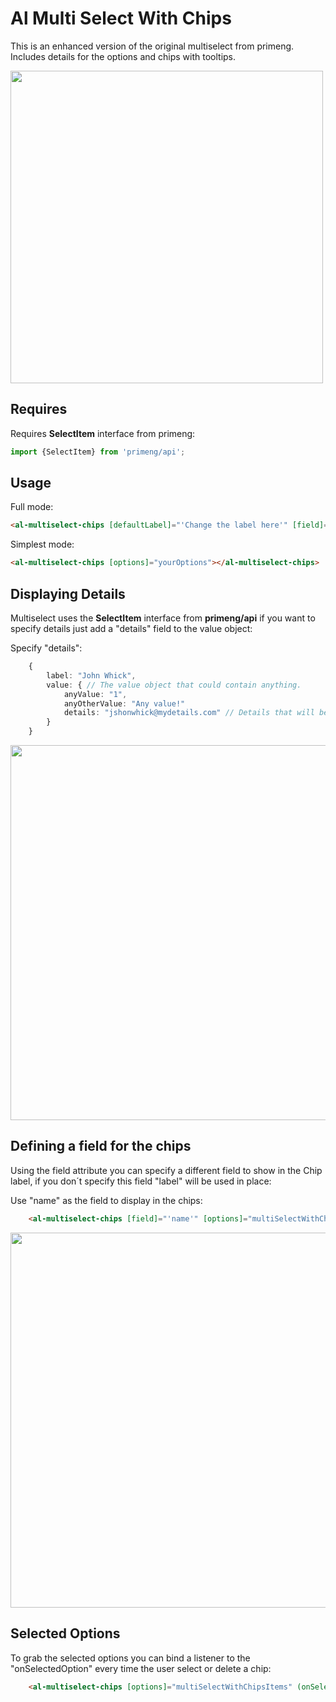 # Al Multi Select With Chips

This is an enhanced version of the original multiselect from primeng. Includes details for the options
and chips with tooltips.

<img src="https://algithub.pd.alertlogic.net/storage/user/280/files/1d08106e-c8ee-11e9-92a3-405f83f98537" width="500"/>

## Requires

Requires **SelectItem** interface from primeng:

```typescript
import {SelectItem} from 'primeng/api';
```

## Usage

Full mode:

```html
<al-multiselect-chips [defaultLabel]="'Change the label here'" [field]="'optionalFieldToDisplayForChips'" [options]="yourOptions" (onSelectedOption)="selectOption($event)"></al-multiselect-chips>
```

Simplest mode:

```html
<al-multiselect-chips [options]="yourOptions"></al-multiselect-chips>
```

## Displaying Details

Multiselect uses the **SelectItem** interface from **primeng/api** if you want to specify details just
add a "details" field to the value object:

Specify "details":

```typescript
    {
        label: "John Whick",
        value: { // The value object that could contain anything.
            anyValue: "1",
            anyOtherValue: "Any value!"
            details: "jshonwhick@mydetails.com" // Details that will be displayed at bottom.
        }
    }
```

<img src="https://algithub.pd.alertlogic.net/storage/user/280/files/01538e64-c8e6-11e9-9b00-7aa82b1ea44f" width="600"/>

## Defining a field for the chips

Using the field attribute you can specify a different field to show in the Chip label, if you don´t specify this field "label" will be used in place:

Use "name" as the field to display in the chips:

```html
    <al-multiselect-chips [field]="'name'" [options]="multiSelectWithChipsItems"></al-multiselect-chips>
```

<img src="https://algithub.pd.alertlogic.net/storage/user/280/files/1046394e-c8e6-11e9-88fd-a0ad9bb8ef4a" width="600"/>

## Selected Options

To grab the selected options you can bind a listener to the "onSelectedOption" every time the user select or delete a chip:

```html
    <al-multiselect-chips [options]="multiSelectWithChipsItems" (onSelectedOption)="selectOption($event)"></al-multiselect-chips>
```
